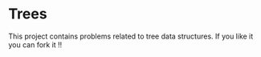# Trees
This project contains problems related to tree data structures. If you like it you can fork it !!

